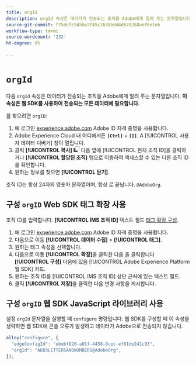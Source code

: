 ```yaml
---
title: orgId
description: orgId 속성은 데이터가 전송되는 조직을 Adobe에게 알려 주는 문자열입니다.
source-git-commit: f75dcfc945be2f45c1638bdd4d670288aef6e1e6
workflow-type: tm+mt
source-wordcount: '232'
ht-degree: 0%

---
```


# `orgId`

다음 `orgId` 속성은 데이터가 전송되는 조직을 Adobe에게 알려 주는 문자열입니다. **이 속성은 웹 SDK를 사용하여 전송되는 모든 데이터에 필요합니다.**

를 찾으려면 `orgID`:

1. 에 로그인 [experience.adobe.com](https://experience.adobe.com) Adobe ID 자격 증명을 사용합니다.
1. Adobe Experience Cloud 내 어디에서든 **`[Ctrl]`** + **`[I]`**. A [!UICONTROL 사용자 데이터 디버거] 창이 열립니다.
1. 클릭 **[!UICONTROL 복사]** ![복사](../../assets/copy.png) 다음 옆에 [!UICONTROL 현재 조직 ID]을 클릭하거나 **[!UICONTROL 할당된 조직]** 탭으로 이동하여 액세스할 수 있는 다른 조직 ID를 확인합니다.
1. 원하는 정보를 찾으면 **[!UICONTROL 닫기]**.

조직 ID는 항상 24자의 영숫자 문자열이며, 항상 로 끝납니다. `@AdobeOrg`.

## 구성 `orgID` Web SDK 태그 확장 사용

조직 ID를 입력합니다. **[!UICONTROL IMS 조직 ID]** 텍스트 필드 [태그 확장 구성](/help/tags/extensions/client/web-sdk/web-sdk-extension-configuration.md).

1. 에 로그인 [experience.adobe.com](https://experience.adobe.com) Adobe ID 자격 증명을 사용합니다.
1. 다음으로 이동 **[!UICONTROL 데이터 수집]** > **[!UICONTROL 태그]**.
1. 원하는 태그 속성을 선택합니다.
1. 다음으로 이동 **[!UICONTROL 확장]**&#x200B;을 클릭한 다음 을 클릭합니다 **[!UICONTROL 구성]** 다음에 있음 [!UICONTROL Adobe Experience Platform 웹 SDK] 카드.
1. 원하는 조직 ID를 [!UICONTROL IMS 조직 ID] 상단 근처에 있는 텍스트 필드.
1. 클릭 **[!UICONTROL 저장]**&#x200B;을 클릭한 다음 변경 사항을 게시합니다.

## 구성 `orgID` 웹 SDK JavaScript 라이브러리 사용

설정 `orgId` 문자열을 실행할 때 `configure` 명령입니다. 웹 SDK를 구성할 때 이 속성을 생략하면 웹 SDK에 콘솔 오류가 발생하고 데이터가 Adobe으로 전송되지 않습니다.

```js
alloy("configure", {
  "edgeConfigId": "ebebf826-a01f-4458-8cec-ef61de241c93",
  "orgId": "ADB3LETTERSANDNUMBERS@AdobeOrg",
});
```

